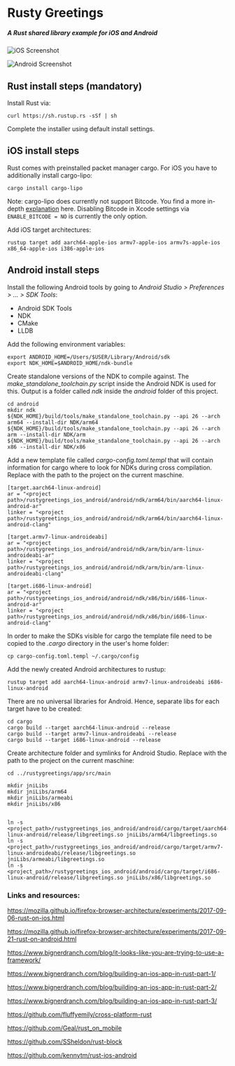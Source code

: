 # Rusty Greetings 
##### A Rust shared library example for iOS and Android

![iOS Screenshot](ios.png "iOS Screenshot")  

![Android Screenshot](android.png "iOS Screenshot")


## Rust install steps (mandatory)

Install Rust via:

`curl https://sh.rustup.rs -sSf | sh` 

Complete the installer using default install settings.


## iOS install steps

Rust comes with preinstalled packet manager cargo. For iOS you have to additionally install cargo-lipo:

`cargo install cargo-lipo`

Note: cargo-lipo does currently not support Bitcode. You find a more in-depth [explanation](https://github.com/Geal/rust_on_mobile/blob/master/README.md) here. Disabling Bitcode in Xcode settings via `ENABLE_BITCODE = NO` is currently the only option. 

Add iOS target architectures:

`rustup target add aarch64-apple-ios armv7-apple-ios armv7s-apple-ios x86_64-apple-ios i386-apple-ios`


## Android install steps

Install the following Android tools by going to *Android Studio > Preferences > ... > SDK Tools*: 

* Android SDK Tools
* NDK
* CMake
* LLDB

Add the following environment variables:

```
export ANDROID_HOME=/Users/$USER/Library/Android/sdk
export NDK_HOME=$ANDROID_HOME/ndk-bundle
```

Create standalone versions of the NDK to compile against. The *make_standalone_toolchain.py* script inside the Android NDK is used for this. Output is a folder called *ndk* inside the *android* folder of this project.

```
cd android
mkdir ndk
${NDK_HOME}/build/tools/make_standalone_toolchain.py --api 26 --arch arm64 --install-dir NDK/arm64
${NDK_HOME}/build/tools/make_standalone_toolchain.py --api 26 --arch arm --install-dir NDK/arm
${NDK_HOME}/build/tools/make_standalone_toolchain.py --api 26 --arch x86 --install-dir NDK/x86
```


Add a new template file called *cargo-config.toml.templ* that will contain information for cargo where to look for NDKs during cross compilation.
Replace *<project path>* with the path to the project on the current maschine. 

```
[target.aarch64-linux-android]
ar = "<project path>/rustygreetings_ios_android/android/ndk/arm64/bin/aarch64-linux-android-ar"
linker = "<project path>/rustygreetings_ios_android/android/ndk/arm64/bin/aarch64-linux-android-clang"

[target.armv7-linux-androideabi]
ar = "<project path>/rustygreetings_ios_android/android/ndk/arm/bin/arm-linux-androideabi-ar"
linker = "<project path>/rustygreetings_ios_android/android/ndk/arm/bin/arm-linux-androideabi-clang"

[target.i686-linux-android]
ar = "<project path>/rustygreetings_ios_android/android/ndk/x86/bin/i686-linux-android-ar"
linker = "<project path>/rustygreetings_ios_android/android/ndk/x86/bin/i686-linux-android-clang"
```

In order to make the SDKs visible for cargo the template file need to be copied to the *.cargo* directory in the user's home folder:

`cp cargo-config.toml.templ ~/.cargo/config`


Add the newly created Android architectures to rustup:

`rustup target add aarch64-linux-android armv7-linux-androideabi i686-linux-android`

There are no universal libraries for Android. Hence, separate libs for each target have to be created:

```
cd cargo
cargo build --target aarch64-linux-android --release
cargo build --target armv7-linux-androideabi --release
cargo build --target i686-linux-android --release
```

Create architecture folder and symlinks for Android Studio. Replace *<project path>* with the path to the project on the current maschine:

```
cd ../rustygreetings/app/src/main

mkdir jniLibs
mkdir jniLibs/arm64
mkdir jniLibs/armeabi
mkdir jniLibs/x86


ln -s <project_path>/rustygreetings_ios_android/android/cargo/target/aarch64-linux-android/release/libgreetings.so jniLibs/arm64/libgreetings.so
ln -s <project_path>/rustygreetings_ios_android/android/cargo/target/armv7-linux-androideabi/release/libgreetings.so jniLibs/armeabi/libgreetings.so
ln -s <project_path>/rustygreetings_ios_android/android/cargo/target/i686-linux-android/release/libgreetings.so jniLibs/x86/libgreetings.so

```



### Links and resources:
https://mozilla.github.io/firefox-browser-architecture/experiments/2017-09-06-rust-on-ios.html

https://mozilla.github.io/firefox-browser-architecture/experiments/2017-09-21-rust-on-android.html

https://www.bignerdranch.com/blog/it-looks-like-you-are-trying-to-use-a-framework/

https://www.bignerdranch.com/blog/building-an-ios-app-in-rust-part-1/

https://www.bignerdranch.com/blog/building-an-ios-app-in-rust-part-2/

https://www.bignerdranch.com/blog/building-an-ios-app-in-rust-part-3/

https://github.com/fluffyemily/cross-platform-rust

https://github.com/Geal/rust_on_mobile

https://github.com/SSheldon/rust-block

https://github.com/kennytm/rust-ios-android